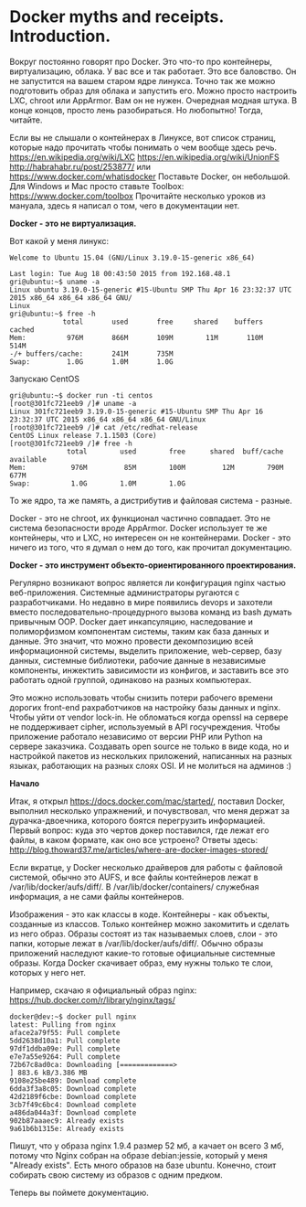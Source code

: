 Docker myths and receipts. Introduction.
========

Вокруг постоянно говорят про Docker. Это что-то про контейнеры, виртуализацию, облака. У вас все и так работает. Это все баловство. Он не запустится на вашем старом ядре линукса. Точно так же можно подготовить образ для облака и запустить его. Можно просто настроить LXC, chroot или AppArmor. Вам он не нужен. Очередная модная штука. В конце концов, просто лень разобираться. 
Но любопытно! Тогда, читайте.

Если вы не слышали о контейнерах в Линуксе, вот список страниц, которые надо прочитать чтобы понимать о чем вообще здесь речь.
https://en.wikipedia.org/wiki/LXC
https://en.wikipedia.org/wiki/UnionFS
http://habrahabr.ru/post/253877/ или https://www.docker.com/whatisdocker
Поставьте Docker, он небольшой. Для Windows и Mac просто ставьте Toolbox: https://www.docker.com/toolbox
Прочитайте несколько уроков из мануала, здесь я написал о том, чего в документации нет.

**Docker - это не виртуализация.**

Вот какой у меня линукс:
```
Welcome to Ubuntu 15.04 (GNU/Linux 3.19.0-15-generic x86_64)

Last login: Tue Aug 18 00:43:50 2015 from 192.168.48.1
gri@ubuntu:~$ uname -a
Linux ubuntu 3.19.0-15-generic #15-Ubuntu SMP Thu Apr 16 23:32:37 UTC 2015 x86_64 x86_64 x86_64 GNU/                                       Linux
gri@ubuntu:~$ free -h
             total       used       free     shared    buffers     cached
Mem:          976M       866M       109M        11M       110M       514M
-/+ buffers/cache:       241M       735M
Swap:         1.0G       1.0M       1.0G
```
Запускаю CentOS
```
gri@ubuntu:~$ docker run -ti centos
[root@301fc721eeb9 /]# uname -a
Linux 301fc721eeb9 3.19.0-15-generic #15-Ubuntu SMP Thu Apr 16 23:32:37 UTC 2015 x86_64 x86_64 x86_64 GNU/Linux
[root@301fc721eeb9 /]# cat /etc/redhat-release
CentOS Linux release 7.1.1503 (Core)
[root@301fc721eeb9 /]# free -h
              total        used        free      shared  buff/cache   available
Mem:           976M         85M        100M         12M        790M        677M
Swap:          1.0G        1.0M        1.0G

```
То же ядро, та же память, а дистрибутив и файловая система - разные.

Docker - это не chroot, их функционал частично совпадает. Это не система безопасности вроде AppArmor. Docker использует те же контейнеры, что и LXC, но интересен он не контейнерами. Docker - это ничего из того, что я думал о нем до того, как прочитал документацию.

**Docker - это инструмент объекто-ориентированного проектирования.**

Регулярно возникают вопрос является ли конфигурация nginx частью веб-приложения. Системные администраторы ругаются с разработчиками.
Но недавно в мире появились devops и захотели вместо последовательно-процедурного вызова команд из bash думать привычным OOP.
Docker дает инкапсуляцию, наследование и полиморфизмом компонентам системы, таким как база данных и данные.
Это значит, что можно провести декомпозицию всей информационной системы, выделить приложение, web-сервер, базу данных, системные библиотеки, рабочие данные в независимые компоненты, инжектить зависимости из конфигов, и заставить все это работать одной группой, одинаково на разных компьютерах.

Это можно использовать чтобы снизить потери рабочего времени дорогих front-end рахработчиков на настройку базы данных и nginx.
Чтобы уйти от vendor lock-in. Не обломаться когда openssl на сервере не поддерживает cipher, используемый в API госучреждения.
Чтобы приложение работало независимо от версии PHP или Python на сервере заказчика.
Создавать open source не только в виде кода, но и настройкой пакетов из нескольких приложений, написанных на разных языках, работающих на разных слоях OSI.
И не молиться на админов :)

**Начало**

Итак, я открыл https://docs.docker.com/mac/started/, поставил Docker, выполнил несколько упражнений, и почувствовал, что меня держат за дурачка-двоечника, которого боятся перегрузить информацией.
Первый вопрос: куда это чертов докер поставился, где лежат его файлы, в каком формате, как оно все устроено?
Ответы здесь: http://blog.thoward37.me/articles/where-are-docker-images-stored/

Если вкратце, у Docker несколько драйверов для работы с файловой системой, обычно это AUFS, и все файлы контейнеров лежат в /var/lib/docker/aufs/diff/.
В /var/lib/docker/containers/ служебная информация, а не сами файлы контейнеров.

Изображения - это как классы в коде. Контейнеры - как объекты, созданные из классов. Только контейнер можно закомитить и сделать из него образ. 
Образы состоят из так называемых слоев, слои - это папки, которые лежат в /var/lib/docker/aufs/diff/. Обычно образы приложений наследуют какие-то готовые официальные системные образы. Когда Docker скачивает образ, ему нужны только те слои, которых у него нет.

Например, скачаю я официальный образ nginx: https://hub.docker.com/r/library/nginx/tags/
```
docker@dev:~$ docker pull nginx
latest: Pulling from nginx
aface2a79f55: Pull complete
5dd2638d10a1: Pull complete
97df1ddba09e: Pull complete
e7e7a55e9264: Pull complete
72b67c8ad0ca: Downloading [=============>                                     ] 883.6 kB/3.386 MB
9108e25be489: Download complete
6dda3f3a8c05: Download complete
42d2189f6cbe: Download complete
3cb7f49c6bc4: Download complete
a486da044a3f: Download complete
902b87aaaec9: Already exists
9a61b6b1315e: Already exists
```
Пишут, что у образа nginx 1.9.4 размер 52 мб, а качает он всего 3 мб, потому что Nginx собран на образе debian:jessie, который у меня "Already exists".
Есть много образов на базе ubuntu. Конечно, стоит собирать свою систему из образов с одним предком.

Теперь вы поймете документацию.

